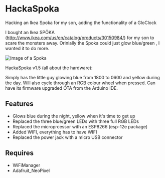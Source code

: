 # HackaSpoka

Hacking an Ikea Spoka for my son, adding the functionality of a GloClock

I bought an Ikea SPÖKA (http://www.ikea.com/us/en/catalog/products/30150984/) for my son to scare the monsters away. Orinially the Spoka could just glow blue/green , I wanted it to do more.

![Image of a Spoka](https://i.ytimg.com/vi/NFXOOik6Z2I/maxresdefault.jpg)

HackaSpoka v1.5 (all about the hardware):

Simply has the little guy glowing blue from 1800 to 0600 and yellow during the day.  Will also cycle through an RGB colour wheel when pressed. Can have its firmware upgraded OTA from the Arduino IDE.

## Features

* Glows blue during the night, yellow when it's time to get up
* Replaced the three blue/green LEDs with three full RGB LEDs
* Replaced the microprcessor with an ESP8266 (esp-12e package)
* Added WIFI, everything has to have WIFI
* Replaced the power jack with a micro USB connector

## Requires

* WiFiManager
* Adafruit_NeoPixel
